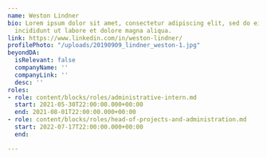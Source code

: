 ```yaml
---
name: Weston Lindner
bio: Lorem ipsum dolor sit amet, consectetur adipiscing elit, sed do eiusmod tempor
  incididunt ut labore et dolore magna aliqua.
link: https://www.linkedin.com/in/weston-lindner/
profilePhoto: "/uploads/20190909_lindner_weston-1.jpg"
beyondDA:
  isRelevant: false
  companyName: ''
  companyLink: ''
  desc: ''
roles:
- role: content/blocks/roles/administrative-intern.md
  start: 2021-05-30T22:00:00.000+00:00
  end: 2021-08-01T22:00:00.000+00:00
- role: content/blocks/roles/head-of-projects-and-administration.md
  start: 2022-07-17T22:00:00.000+00:00
  end: 

---
```

